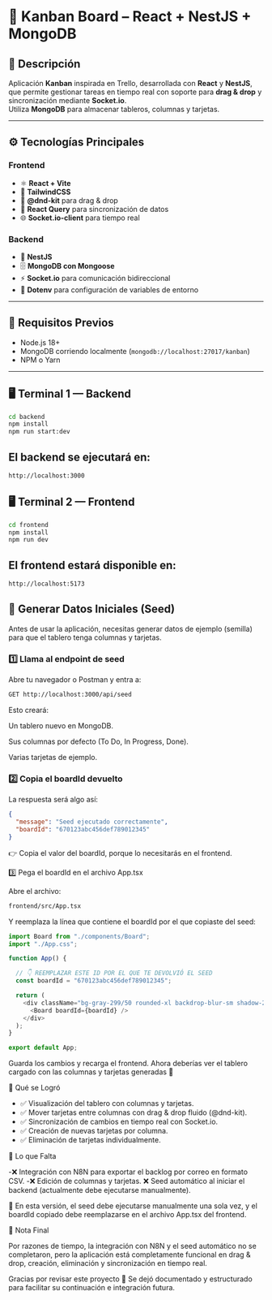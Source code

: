 # 🧩 Kanban Board – React + NestJS + MongoDB

## 🎯 Descripción

Aplicación **Kanban** inspirada en Trello, desarrollada con **React** y **NestJS**, que permite gestionar tareas en tiempo real con soporte para **drag & drop** y sincronización mediante **Socket.io**.  
Utiliza **MongoDB** para almacenar tableros, columnas y tarjetas.

---

## ⚙️ Tecnologías Principales

### Frontend
- ⚛️ **React + Vite**
- 🎨 **TailwindCSS**
- 🧱 **@dnd-kit** para drag & drop
- 🔁 **React Query** para sincronización de datos
- 🌐 **Socket.io-client** para tiempo real

### Backend
- 🧠 **NestJS**
- 🗄️ **MongoDB con Mongoose**
- ⚡ **Socket.io** para comunicación bidireccional
- 🔧 **Dotenv** para configuración de variables de entorno

---

## 🧰 Requisitos Previos

- Node.js 18+
- MongoDB corriendo localmente (`mongodb://localhost:27017/kanban`)
- NPM o Yarn

---

## 🖥️ Terminal 1 — Backend

```bash
cd backend
npm install
npm run start:dev
```

## El backend se ejecutará en:

```bash
http://localhost:3000
```

## 🖥️ Terminal 2 — Frontend
```bash
cd frontend
npm install
npm run dev
```
## El frontend estará disponible en:

```bash
http://localhost:5173
```

## 🌱 Generar Datos Iniciales (Seed)

Antes de usar la aplicación, necesitas generar datos de ejemplo (semilla) para que el tablero tenga columnas y tarjetas.

### 1️⃣ Llama al endpoint de seed

Abre tu navegador o Postman y entra a:
```bash
GET http://localhost:3000/api/seed
```

Esto creará:

Un tablero nuevo en MongoDB.

Sus columnas por defecto (To Do, In Progress, Done).

Varias tarjetas de ejemplo.

### 2️⃣ Copia el boardId devuelto

La respuesta será algo así:
```json
{
  "message": "Seed ejecutado correctamente",
  "boardId": "670123abc456def789012345"
}
```

👉 Copia el valor del boardId, porque lo necesitarás en el frontend.

3️⃣ Pega el boardId en el archivo App.tsx

Abre el archivo:
```bash
frontend/src/App.tsx
```

Y reemplaza la línea que contiene el boardId por el que copiaste del seed:

```typescript
import Board from "./components/Board";
import "./App.css";

function App() {

  // 👇 REEMPLAZAR ESTE ID POR EL QUE TE DEVOLVIÓ EL SEED
  const boardId = "670123abc456def789012345";

  return (
    <div className="bg-gray-299/50 rounded-xl backdrop-blur-sm shadow-2xl shadow-black/80">
      <Board boardId={boardId} />
    </div>
  );
}

export default App;
```

Guarda los cambios y recarga el frontend.
Ahora deberías ver el tablero cargado con las columnas y tarjetas generadas 🎉

🧠 Qué se Logró

- ✅ Visualización del tablero con columnas y tarjetas.
- ✅ Mover tarjetas entre columnas con drag & drop fluido (@dnd-kit).
- ✅ Sincronización de cambios en tiempo real con Socket.io.
- ✅ Creación de nuevas tarjetas por columna.
- ✅ Eliminación de tarjetas individualmente.

🚧 Lo que Falta

-❌ Integración con N8N para exportar el backlog por correo en formato CSV.
-❌ Edición de columnas y tarjetas.
❌ Seed automático al iniciar el backend (actualmente debe ejecutarse manualmente).

🔹 En esta versión, el seed debe ejecutarse manualmente una sola vez, y el boardId copiado debe reemplazarse en el archivo App.tsx del frontend.

🙏 Nota Final

Por razones de tiempo, la integración con N8N y el seed automático no se completaron, pero la aplicación está completamente funcional en drag & drop, creación, eliminación y sincronización en tiempo real.

Gracias por revisar este proyecto 💙
Se dejó documentado y estructurado para facilitar su continuación e integración futura.
